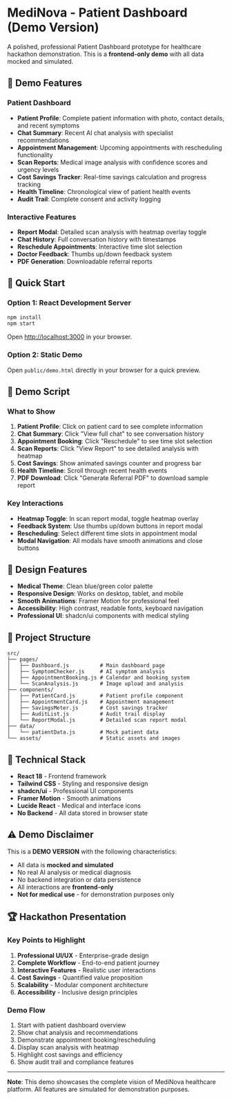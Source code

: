 # MediNova - Patient Dashboard (Demo Version)

A polished, professional Patient Dashboard prototype for healthcare hackathon demonstration. This is a **frontend-only demo** with all data mocked and simulated.

## 🏥 Demo Features

### Patient Dashboard
- **Patient Profile**: Complete patient information with photo, contact details, and recent symptoms
- **Chat Summary**: Recent AI chat analysis with specialist recommendations
- **Appointment Management**: Upcoming appointments with rescheduling functionality
- **Scan Reports**: Medical image analysis with confidence scores and urgency levels
- **Cost Savings Tracker**: Real-time savings calculation and progress tracking
- **Health Timeline**: Chronological view of patient health events
- **Audit Trail**: Complete consent and activity logging

### Interactive Features
- **Report Modal**: Detailed scan analysis with heatmap overlay toggle
- **Chat History**: Full conversation history with timestamps
- **Reschedule Appointments**: Interactive time slot selection
- **Doctor Feedback**: Thumbs up/down feedback system
- **PDF Generation**: Downloadable referral reports

## 🚀 Quick Start

### Option 1: React Development Server
```bash
npm install
npm start
```
Open [http://localhost:3000](http://localhost:3000) in your browser.

### Option 2: Static Demo
Open `public/demo.html` directly in your browser for a quick preview.

## 🎯 Demo Script

### What to Show
1. **Patient Profile**: Click on patient card to see complete information
2. **Chat Summary**: Click "View full chat" to see conversation history
3. **Appointment Booking**: Click "Reschedule" to see time slot selection
4. **Scan Reports**: Click "View Report" to see detailed analysis with heatmap
5. **Cost Savings**: Show animated savings counter and progress bar
6. **Health Timeline**: Scroll through recent health events
7. **PDF Download**: Click "Generate Referral PDF" to download sample report

### Key Interactions
- **Heatmap Toggle**: In scan report modal, toggle heatmap overlay
- **Feedback System**: Use thumbs up/down buttons in report modal
- **Rescheduling**: Select different time slots in appointment modal
- **Modal Navigation**: All modals have smooth animations and close buttons

## 🎨 Design Features

- **Medical Theme**: Clean blue/green color palette
- **Responsive Design**: Works on desktop, tablet, and mobile
- **Smooth Animations**: Framer Motion for professional feel
- **Accessibility**: High contrast, readable fonts, keyboard navigation
- **Professional UI**: shadcn/ui components with medical styling

## 📁 Project Structure

```
src/
├── pages/
│   ├── Dashboard.js          # Main dashboard page
│   ├── SymptomChecker.js     # AI symptom analysis
│   ├── AppointmentBooking.js # Calendar and booking system
│   └── ScanAnalysis.js       # Image upload and analysis
├── components/
│   ├── PatientCard.js        # Patient profile component
│   ├── AppointmentCard.js    # Appointment management
│   ├── SavingsMeter.js       # Cost savings tracker
│   ├── AuditList.js          # Audit trail display
│   └── ReportModal.js        # Detailed scan report modal
├── data/
│   └── patientData.js        # Mock patient data
└── assets/                   # Static assets and images
```

## 🔧 Technical Stack

- **React 18** - Frontend framework
- **Tailwind CSS** - Styling and responsive design
- **shadcn/ui** - Professional UI components
- **Framer Motion** - Smooth animations
- **Lucide React** - Medical and interface icons
- **No Backend** - All data stored in browser state

## ⚠️ Demo Disclaimer

This is a **DEMO VERSION** with the following characteristics:
- All data is **mocked and simulated**
- No real AI analysis or medical diagnosis
- No backend integration or data persistence
- All interactions are **frontend-only**
- **Not for medical use** - for demonstration purposes only

## 🏆 Hackathon Presentation

### Key Points to Highlight
1. **Professional UI/UX** - Enterprise-grade design
2. **Complete Workflow** - End-to-end patient journey
3. **Interactive Features** - Realistic user interactions
4. **Cost Savings** - Quantified value proposition
5. **Scalability** - Modular component architecture
6. **Accessibility** - Inclusive design principles

### Demo Flow
1. Start with patient dashboard overview
2. Show chat analysis and recommendations
3. Demonstrate appointment booking/rescheduling
4. Display scan analysis with heatmap
5. Highlight cost savings and efficiency
6. Show audit trail and compliance features

---

**Note**: This demo showcases the complete vision of MediNova healthcare platform. All features are simulated for demonstration purposes.